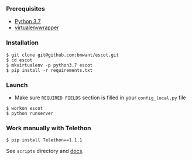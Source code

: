 ### Prerequisites
* [Python 3.7](https://www.python.org/downloads/release/python-370/)
* [virtualenvwrapper](http://virtualenvwrapper.readthedocs.io/en/latest/)

### Installation
```
$ git clone git@github.com:bmwant/escot.git
$ cd escot
$ mkvirtualenv -p python3.7 escot
$ pip install -r requirements.txt
```

### Launch
* Make sure `REQUIRED FIELDS` section is filled in your `config_local.py` file
```
$ workon escot
$ python runserver
``` 

### Work manually with Telethon
```
$ pip install Telethon==1.1.1
```
See `scripts` directory and [docs](https://github.com/LonamiWebs/Telethon).
